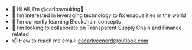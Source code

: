

- 👋 Hi All, I’m @carlosvouking👋
- 👀 I’m interested in leveraging technology to fix enaqualities in the world
- 🌱 I’m currently learning Blockchain concepts
- 💞️ I’m looking to collaborate on Transparent Supply Chain and Finance related
- 📫 How to reach me email: cacarlveenerd@outlook.com

<!---
carlosvouking/carlosvouking is a ✨ special ✨ repository because its `README.md` (this file) appears on your GitHub profile.
You can click the Preview link to take a look at your changes.
--->
